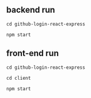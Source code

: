 ## backend run

``` 
cd github-login-react-express 

npm start
```

## front-end run

``` 
cd github-login-react-express 

cd client

npm start
```